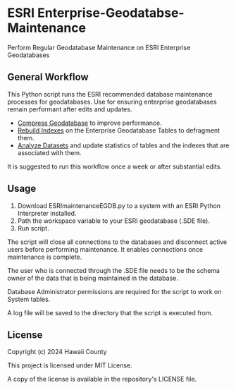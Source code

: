 # ESRI Enterprise-Geodatabse-Maintenance
 Perform Regular Geodatabase Maintenance on ESRI Enterprise Geodatabases

## General Workflow
This Python script runs the ESRI recommended database maintenance processes for geodatabases. Use for ensuring enterprise geodatabases remain performant after edits and updates.

- [Compress Geodatabase](https://pro.arcgis.com/en/pro-app/latest/tool-reference/data-management/compress.htm) to improve performance. 
- [Rebuild Indexes](https://pro.arcgis.com/en/pro-app/latest/tool-reference/data-management/rebuild-indexes.htm) on the Enterprise Geodatabase Tables to defragment them.
- [Analyze Datasets](https://pro.arcgis.com/en/pro-app/latest/tool-reference/data-management/analyze-datasets.htm) and update statistics of tables and the indexes that are associated with them.

It is suggested to run this workflow once a week or after substantial edits.

## Usage
1. Download ESRImaintenanceEGDB.py to a system with an ESRI Python Interpreter installed.
2. Path the workspace variable to your ESRI geodatabase (.SDE file).
3. Run script.

The script will close all connections to the databases and disconnect active users before performing maintenance. It enables connections once maintenance is complete. 

The user who is connected through the .SDE file needs to be the schema owner of the data that is being maintained in the database.

Database Administrator permissions are required for the script to work on System tables.

A log file will be saved to the directory that the script is executed from.

## License
Copyright (c) 2024 Hawaii County

This project is licensed under MIT License.

A copy of the license is available in the repository's LICENSE file.
